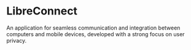 # LibreConnect
An application for seamless communication and integration between computers and mobile devices, developed with a strong focus on user privacy.
